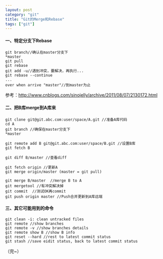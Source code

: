 ```yaml
---
layout: post
category: "git"
title: "Git的Merge和Rebase"
tags: ["git"]
---
```

#### 一、特定分支下Rebase
    git branch//确认在master分支下  
    *master  
    git pull  
    git rebase  
    git add -u//遇到冲突，要解决，再执行...  
    git rebase --continue  
    ...
    over when arrive "master"//到master为止  

参考：http://www.cnblogs.com/sinojelly/archive/2011/08/07/2130172.html  

#### 二、把B库merge到A库来
    git clone git@git.abc.com:user/space/A.git //准备A库代码  
    cd A  
    git branch //确保在master分支下  
    *master  
    
    git remote add B git@git.abc.com:user/space/B.git //设置B库  
    git fetch B  
    
    git diff B/master //查看diff  
    
    git fetch origin //更新A  
    git merge origin/master (master = git pull)  
    
    git merge B/master  //merge B to A  
    git mergetool //有冲突解决掉  
    git commit  //测试OK再commit  
    git push origin master //Push合并更新到A库远端  

#### 三、其它可能用到的命令
    git clean -i: clean untracked files  
    git remote //show branches  
    git remote -v //show branches details  
    git remote show B //show B info  
    git reset --hard //rest to latest commit status
    git stash //save eidit status, back to latest commit status

（完~）
